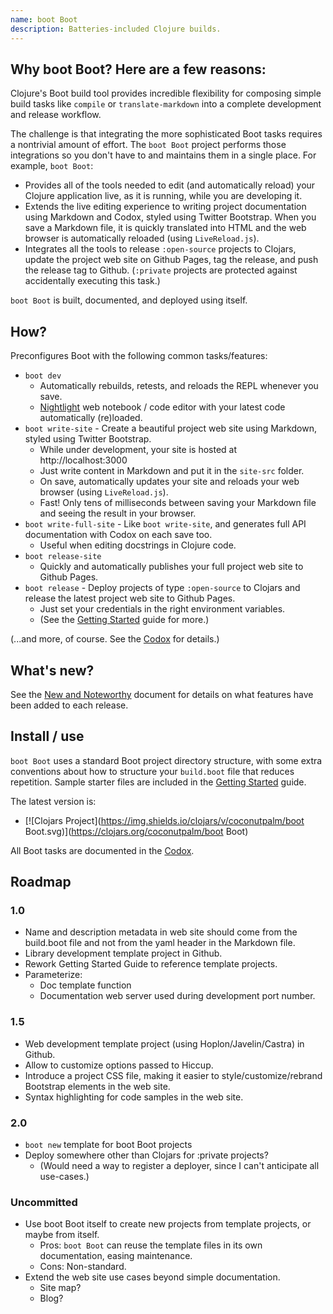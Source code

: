 ```yaml
---
name: boot Boot
description: Batteries-included Clojure builds.
---
```

## Why boot Boot?  Here are a few reasons:

Clojure's Boot build tool provides incredible flexibility for composing simple build tasks like ```compile``` or ```translate-markdown``` into a complete development and release workflow.

The challenge is that integrating the more sophisticated Boot tasks requires a nontrivial amount of effort.  The ```boot Boot``` project performs those integrations so you don't have to and maintains them in a single place.  For example, ```boot Boot```:

* Provides all of the tools needed to edit (and automatically reload) your Clojure application live, as it is running, while you are developing it.
* Extends the live editing experience to writing project documentation using Markdown and Codox, styled using Twitter Bootstrap.  When you save a Markdown file, it is quickly translated into HTML and the web browser is automatically reloaded (using ```LiveReload.js```).
* Integrates all the tools to release ```:open-source``` projects to Clojars, update the project web site on Github Pages, tag the release, and push the release tag to Github.  (```:private``` projects are protected against accidentally executing this task.)

 ```boot Boot``` is built, documented, and deployed using itself.


## How?

Preconfigures Boot with the following common tasks/features:

* ```boot dev```
    * Automatically rebuilds, retests, and reloads the REPL whenever you save.
    * [Nightlight](https://sekao.net/nightlight/) web notebook / code editor with your latest code automatically (re)loaded.
* ```boot write-site``` - Create a beautiful project web site using Markdown, styled using Twitter Bootstrap.
    * While under development, your site is hosted at http://localhost:3000
    * Just write content in Markdown and put it in the ```site-src``` folder.
    * On save, automatically updates your site and reloads your web browser (using ```LiveReload.js```).
    * Fast!  Only tens of milliseconds between saving your Markdown file and seeing the result in your browser.
* ```boot write-full-site``` - Like ```boot write-site```, and generates full API documentation with Codox on each save too.
    * Useful when editing docstrings in Clojure code.
* ```boot release-site```
    * Quickly and automatically publishes your full project web site to Github Pages.
* ```boot release``` - Deploy projects of type ```:open-source``` to Clojars and release the latest project web site to Github Pages.
    * Just set your credentials in the right environment variables.
    * (See the [Getting Started](getting-started.html) guide for more.)

(...and more, of course.  See the [Codox](codox/index.html) for details.)

## What's new?

See the [New and Noteworthy](new-and-noteworthy.html) document for details on what features have been added to each release.

## Install / use

```boot Boot``` uses a standard Boot project directory structure, with some extra conventions about how to structure your ```build.boot``` file that reduces repetition.  Sample starter files are included in the [Getting Started](getting-started.html) guide.

The latest version is:

* [![Clojars Project](https://img.shields.io/clojars/v/coconutpalm/boot Boot.svg)](https://clojars.org/coconutpalm/boot Boot)

All Boot tasks are documented in the [Codox](codox/index.html).


## Roadmap

### 1.0

* Name and description metadata in web site should come from the build.boot file and not from the yaml header in the Markdown file.
* Library development template project in Github.
* Rework Getting Started Guide to reference template projects.
* Parameterize:
    * Doc template function
    * Documentation web server used during development port number.

### 1.5

* Web development template project (using Hoplon/Javelin/Castra) in Github.
* Allow to customize options passed to Hiccup.
* Introduce a project CSS file, making it easier to style/customize/rebrand Bootstrap elements in the web site.
* Syntax highlighting for code samples in the web site.

### 2.0

* ```boot new``` template for boot Boot projects
* Deploy somewhere other than Clojars for :private projects?
    * (Would need a way to register a deployer, since I can't anticipate all use-cases.)

### Uncommitted

* Use boot Boot itself to create new projects from template projects, or maybe from itself.
    * Pros: ```boot Boot``` can reuse the template files in its own documentation, easing maintenance.
    * Cons: Non-standard.
* Extend the web site use cases beyond simple documentation.
    * Site map?
    * Blog?

